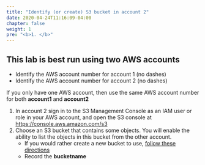 ```yaml
---
title: "Identify (or create) S3 bucket in account 2"
date: 2020-04-24T11:16:09-04:00
chapter: false
weight: 1
pre: "<b>1. </b>"
---
```


## This lab is best run using two AWS accounts

* Identify the AWS account number for account 1 (no dashes)
* Identify the AWS account number for account 2 (no dashes)

If you only have one AWS account, then use the same AWS account number for both **account1** and **account2**

1. In account 2 sign in to the S3 Management Console as an IAM user or role in your AWS account, and open the S3 console at <https://console.aws.amazon.com/s3>
1. Choose an S3 bucket that contains some objects. You will enable the ability to list the objects in this bucket from the other account.
   * If you would rather create a new bucket to use, [follow these directions](Documentation/CreateNewS3Bucket.md)
   * Record the **bucketname**
